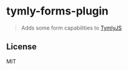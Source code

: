 # tymly-forms-plugin

> Adds some form capabilities to [TymlyJS](http://www.tymlyjs.io)

## <a name="license"></a>License

MIT
